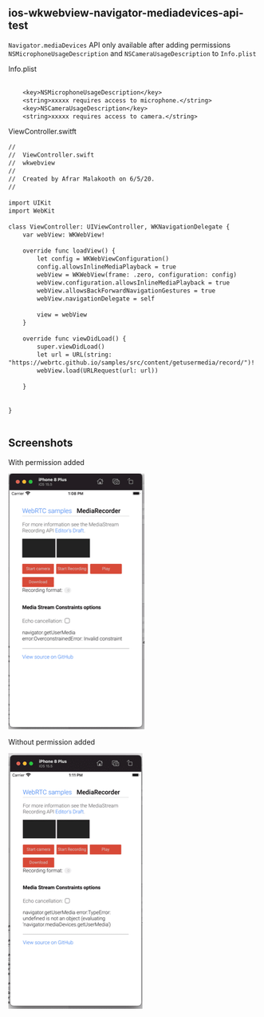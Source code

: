 ## ios-wkwebview-navigator-mediadevices-api-test

`Navigator.mediaDevices` API only available after adding permissions `NSMicrophoneUsageDescription` and `NSCameraUsageDescription` to `Info.plist`

Info.plist

```

	<key>NSMicrophoneUsageDescription</key>
	<string>xxxxx requires access to microphone.</string>
	<key>NSCameraUsageDescription</key>
	<string>xxxxx requires access to camera.</string>

```

ViewController.switft

```
//
//  ViewController.swift
//  wkwebview
//
//  Created by Afrar Malakooth on 6/5/20.
//

import UIKit
import WebKit

class ViewController: UIViewController, WKNavigationDelegate {
    var webView: WKWebView!

    override func loadView() {
        let config = WKWebViewConfiguration()
        config.allowsInlineMediaPlayback = true
        webView = WKWebView(frame: .zero, configuration: config)
        webView.configuration.allowsInlineMediaPlayback = true
        webView.allowsBackForwardNavigationGestures = true
        webView.navigationDelegate = self

        view = webView
    }

    override func viewDidLoad() {
        super.viewDidLoad()
        let url = URL(string: "https://webrtc.github.io/samples/src/content/getusermedia/record/")!
        webView.load(URLRequest(url: url))

    }


}


```

## Screenshots

With permission added

![With permission added](./screenshot-has-api.png)

Without permission added

![With permission added](./screenshot-api-undefined.png)
